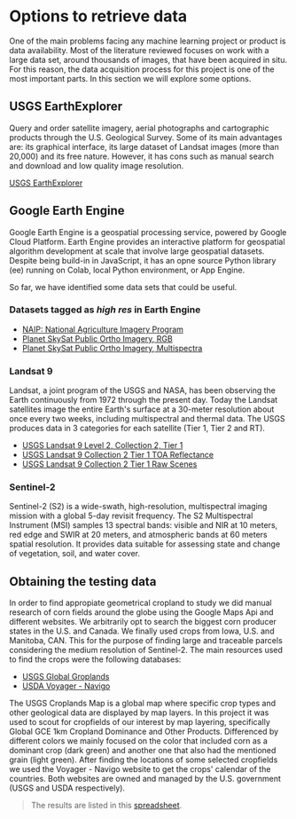 # Options to retrieve data

One of the main problems facing any machine learning project or product is data availability. Most of the literature reviewed focuses on work with a large data set, around thousands of images, that have been acquired in situ. For this reason, the data acquisition process for this project is one of the most important parts. In this section we will explore some options.

## USGS EarthExplorer

Query and order satellite imagery, aerial photographs and cartographic products through the U.S. Geological Survey. Some of its main advantages are: its graphical interface, its large dataset of Landsat images (more than 20,000) and its free nature. However, it has cons such as manual search and download and low quality image resolution.

[USGS EarthExplorer](https://earthexplorer.usgs.gov/)

## Google Earth Engine

Google Earth Engine is a geospatial processing service, powered by Google Cloud Platform. Earth Engine provides an interactive platform for geospatial algorithm development at scale that involve large geospatial datasets. Despite being build-in in JavaScript, it has an opne source Python library (ee) running on Colab, local Python environment, or App Engine.

So far, we have identified some data sets that could be useful.

### Datasets tagged as *high res* in Earth Engine

- [NAIP: National Agriculture Imagery Program](https://developers.google.com/earth-engine/datasets/catalog/USDA_NAIP_DOQQ#description)
- [Planet SkySat Public Ortho Imagery, RGB](https://developers.google.com/earth-engine/datasets/catalog/SKYSAT_GEN-A_PUBLIC_ORTHO_RGB)
- [Planet SkySat Public Ortho Imagery, Multispectra](https://developers.google.com/earth-engine/datasets/catalog/SKYSAT_GEN-A_PUBLIC_ORTHO_MULTISPECTRAL)

### Landsat 9

Landsat, a joint program of the USGS and NASA, has been observing the Earth continuously from 1972 through the present day. Today the Landsat satellites image the entire Earth's surface at a 30-meter resolution about once every two weeks, including multispectral and thermal data. The USGS produces data in 3 categories for each satellite (Tier 1, Tier 2 and RT).

- [USGS Landsat 9 Level 2, Collection 2, Tier 1](https://developers.google.com/earth-engine/datasets/catalog/LANDSAT_LC09_C02_T1_L2)
- [USGS Landsat 9 Collection 2 Tier 1 TOA Reflectance](https://developers.google.com/earth-engine/datasets/catalog/LANDSAT_LC09_C02_T1_TOA)
- [USGS Landsat 9 Collection 2 Tier 1 Raw Scenes](https://developers.google.com/earth-engine/datasets/catalog/LANDSAT_LC09_C02_T1)

### Sentinel-2

Sentinel-2 (S2) is a wide-swath, high-resolution, multispectral imaging mission with a global 5-day revisit frequency. The S2 Multispectral Instrument (MSI) samples 13 spectral bands: visible and NIR at 10 meters, red edge and SWIR at 20 meters, and atmospheric bands at 60 meters spatial resolution. It provides data suitable for assessing state and change of vegetation, soil, and water cover.

## Obtaining the testing data

In order to find appropiate geometrical cropland to study we did manual research of corn fields around the globe using the Google Maps Api and different websites.
We arbitrarily opt to search the biggest corn producer states in the U.S. and Canada. We finally used crops from Iowa, U.S. and Manitoba, CAN. This for the purpose of finding large and traceable parcels considering the medium resolution of Sentinel-2. The main resources used to find the crops were the following databases:

- [USGS Global Groplands](https://www.usgs.gov/apps/croplands/app/map?lat=42.50324&lng=-88.68404388427734&zoom=12)
- [USDA Voyager - Navigo](https://voyager.fas.usda.gov/voyager/navigo/search?sort=score%20desc&disp=D176678659AD&basemap=ESRI%20World%20Street%20Map&view=summary&sortdir=desc&place.op=within&q=tomato%20calendar&filter=true)

The USGS Croplands Map is a global map where specific crop types and other geological data are displayed by map layers. In this project it was used to scout for cropfields of our interest by map layering, specifically Global GCE 1km Cropland Dominance and Other Products. Differenced by different colors we mainly focused on the color that included corn as a dominant crop (dark green) and another one that also had the mentioned grain (light green). After finding the locations of some selected cropfields we used the Voyager - Navigo website to get the crops' calendar of the countries. Both websites are owned and managed by the U.S. government (USGS and USDA respectively).

> The results are listed in this [spreadsheet](https://docs.google.com/spreadsheets/d/1w2lCI72LmMnyKiFCDlUVVUWBtV1YHIwRoVhVG5_bnZw/edit#gid=0).
